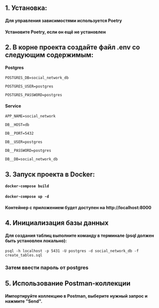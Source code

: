 ## 1. Установка:
#### Для управления зависимостями используется Poetry
#### Установите Poetry, если он ещё не установлен

## 2. В корне проекта создайте файл .env со следующим содержимым:

####   Postgres

`POSTGRES_DB=social_network_db`

`POSTGRES_USER=postgres`

`POSTGRES_PASSWORD=postgres`

####  Service

`APP_NAME=social_network`

`DB__HOST=db`

`DB__PORT=5432`

`DB__USER=postgres`

`DB__PASSWORD=postgres`

`DB__DB=social_network_db`

## 3. Запуск проекта в Docker:
#### `docker-compose build`

#### `docker-compose up -d`

#### Контейнер с приложением будет доступен на http://localhost:8000

## 4. Инициализация базы данных
#### Для создания таблиц выполните команду в терминале (psql должен быть установлен локально):
```psql -h localhost -p 5431 -U postgres -d social_network_db -f create_tables.sql```
### Затем ввести пароль от postgres

## 5. Использование Postman-коллекции
#### Импортируйте коллекцию в Postman, выберите нужный запрос и нажмите "Send".
